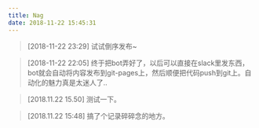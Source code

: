 ```yaml
---
title: Nag
date: 2018-11-22 15:45:31
---
```


> [2018-11-22 23:29] 试试倒序发布~

> [2018-11-22 22:05] 终于把bot弄好了，以后可以直接在slack里发东西，bot就会自动将内容发布到git-pages上，然后顺便把代码push到git上。自动化的魅力真是太迷人了..

> [2018.11.22 15.50] 测试一下。

> [2018.11.22 15:48] 搞了个记录碎碎念的地方。





